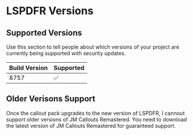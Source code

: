 # LSPDFR Versions

## Supported Versions

Use this section to tell people about which versions of your project are
currently being supported with security updates.

| Build Version | Supported          |
| ------------- | ------------------ |
| 8757          | :white_check_mark: |

## Older Verisons Support

Once the callout pack upgrades to the new version of LSPDFR, I cannout support older versions of JM Callouts Remastered. You need to download
the latest version of JM Callouts Remastered for guaranteed support. 
